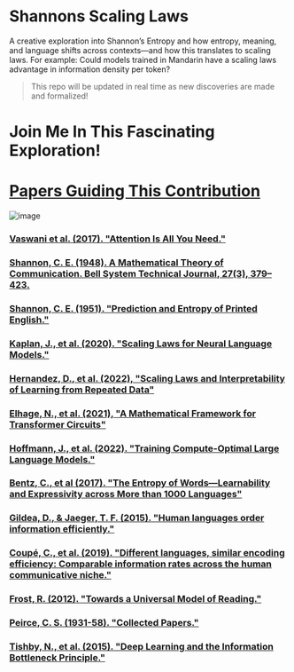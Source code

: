 # Shannons Scaling Laws
A creative exploration into Shannon’s Entropy and how entropy, meaning, and language shifts across contexts—and how this translates to scaling laws. For example: Could models trained in Mandarin have a scaling laws advantage in information density per token?

> This repo will be updated in real time as new discoveries are made and formalized!

# Join Me In This Fascinating Exploration!

# [Papers Guiding This Contribution](https://arc.net/folder/E9A1BCB2-4F59-40C6-9730-18127D63D9E4)

![image](https://github.com/user-attachments/assets/957c91f0-839b-46b9-88a2-cffc41841c08)


### [Vaswani et al. (2017). "Attention Is All You Need."](https://arxiv.org/abs/1706.03762)

### [Shannon, C. E. (1948). A Mathematical Theory of Communication. Bell System Technical Journal, 27(3), 379–423.](https://people.math.harvard.edu/~ctm/home/text/others/shannon/entropy/entropy.pdf)

### [Shannon, C. E. (1951). "Prediction and Entropy of Printed English."](https://www.princeton.edu/~wbialek/rome/refs/shannon_51.pdf)
### [Kaplan, J., et al. (2020). "Scaling Laws for Neural Language Models."](https://arxiv.org/abs/2001.08361)

### [Hernandez, D., et al. (2022), "Scaling Laws and Interpretability of Learning from Repeated Data"](https://arxiv.org/abs/2205.10487)
### [Elhage, N., et al. (2021), "A Mathematical Framework for Transformer Circuits"](https://transformer-circuits.pub/2021/framework/index.html)
### [Hoffmann, J., et al. (2022). "Training Compute-Optimal Large Language Models."](https://arxiv.org/abs/2203.15556)
### [Bentz, C., et al (2017). "The Entropy of Words—Learnability and Expressivity across More than 1000 Languages"](https://www.mdpi.com/1099-4300/19/6/275)

### [Gildea, D., & Jaeger, T. F. (2015). "Human languages order information efficiently."](https://arxiv.org/abs/1510.02823)
### [Coupé, C., et al. (2019). "Different languages, similar encoding efficiency: Comparable information rates across the human communicative niche." ](https://pubmed.ncbi.nlm.nih.gov/32047854/)
### [Frost, R. (2012). "Towards a Universal Model of Reading."](https://www.cambridge.org/core/journals/behavioral-and-brain-sciences/article/abs/towards-a-universal-model-of-reading/215B8EC1ABA1987401C440455F24C765)
### [Peirce, C. S. (1931-58). "Collected Papers."](https://colorysemiotica.wordpress.com/wp-content/uploads/2014/08/peirce-collectedpapers.pdf)
### [Tishby, N., et al. (2015). "Deep Learning and the Information Bottleneck Principle."](https://arxiv.org/abs/1503.02406)


